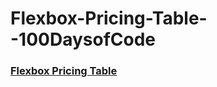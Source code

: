 # Flexbox-Pricing-Table--100DaysofCode

### [Flexbox Pricing Table](https://lanre-waju.github.io/Flexbox-Pricing-Table--100DaysofCode/)
